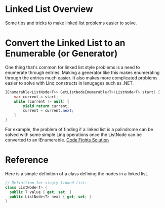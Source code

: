 # Linked List Overview

Some tips and tricks to make linked list problems easier to solve.


# Convert the Linked List to an Enumerable (or Generator)

One thing that's common for linked list style problems is a need to enumerate through entries.  Making a generator like this makes enumerating through the entries much easier.  It also makes more complicated problems easier to solve with Linq constructs in lanugages such as .NET.


```c#
IEnumerable<ListNode<T>> GetListNodeEnumerable<T>(ListNode<T> start) {
    var current = start;
    while (current != null) {
        yield return current;
        current = current.next;
    }
}
```

For example, the problem of finding if a linked list is a palindrome can be solved with some simple Linq operations once the ListNode can be converted to an IEnumerable.  [Code Fights Solution](https://codefights.com/interview-practice/task/HmNvEkfFShPhREMn4/solutions/CbEfp9SRFJd24xGsT)


# Reference

Here is a simple definition of a class defining the nodes in a linked list.

```c#
// Definition for singly-linked list:
class ListNode<T> {
  public T value { get; set; }
  public ListNode<T> next { get; set; }
}
```
